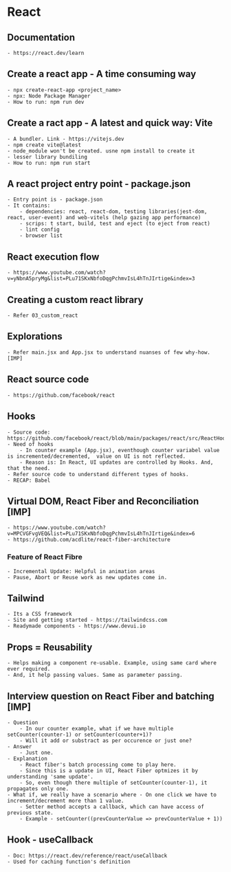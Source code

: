 # React

## Documentation
    - https://react.dev/learn

## Create a react app - A time consuming way
    - npx create-react-app <project_name>
    - npx: Node Package Manager
    - How to run: npm run dev

## Create a ract app - A latest and quick way: Vite
    - A bundler. Link - https://vitejs.dev
    - npm create vite@latest
    - node_module won't be created. usne npm install to create it
    - lesser library bundiling
    - How to run: npm run start

## A react project entry point - package.json
    - Entry point is - package.json
    - It contains:
        - dependencies: react, react-dom, testing libraries(jest-dom, react, user-event) and web-vitels (help gazing app performance)
        - scrips: t start, build, test and eject (to eject from react)
        - lint config
        - browser list

## React execution flow
    - https://www.youtube.com/watch?v=yNbnA5pryMg&list=PLu71SKxNbfoDqgPchmvIsL4hTnJIrtige&index=3

## Creating a custom react library
    - Refer 03_custom_react

## Explorations 
    - Refer main.jsx and App.jsx to understand nuanses of few why-how. [IMP]

## React source code
    - https://github.com/facebook/react

## Hooks
    - Source code:  https://github.com/facebook/react/blob/main/packages/react/src/ReactHooks.js
    - Need of hooks
        - In counter example (App.jsx), eventhough counter variabel value is incremented/decremented,  value on UI is not reflected.
        - Reason is: In React, UI updates are controlled by Hooks. And, that the need.
    - Refer source code to understand different types of hooks.
    - RECAP: Babel

## Virtual DOM, React Fiber and Reconciliation [IMP]
    - https://www.youtube.com/watch?v=MPCVGFvgVEQ&list=PLu71SKxNbfoDqgPchmvIsL4hTnJIrtige&index=6 
    - https://github.com/acdlite/react-fiber-architecture

### Feature of React Fibre
    - Incremental Update: Helpful in animation areas
    - Pause, Abort or Reuse work as new updates come in.

## Tailwind
    - Its a CSS framework
    - Site and getting started - https://tailwindcss.com
    - Readymade components - https://www.devui.io

## Props = Reusability
    - Helps making a component re-usable. Example, using same card where ever required.
    - And, it help passing values. Same as parameter passing.

## Interview question on React Fiber and batching [IMP]
    - Question
        - In our counter example, what if we have multiple setCounter(counter-1) or setCounter(counter+1)?
        - Will it add or substract as per occurence or just one?
    - Answer 
        - Just one.
    - Explanation
        - React fiber's batch processing come to play here.
        - Since this is a update in UI, React Fiber optmizes it by understanding 'same update'.
        - So, even though there multiple of setCounter(counter-1), it propagates only one.
    - What if, we really have a scenario where - On one click we have to increment/decrement more than 1 value.
        - Setter method accepts a callback, which can have access of previous state.
        - Example - setCounter((prevCounterValue => prevCounterValue + 1))

## Hook - useCallback
    - Doc: https://react.dev/reference/react/useCallback
    - Used for caching function's definition